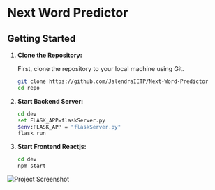 # Next Word Predictor

## Getting Started

1. **Clone the Repository:**

   First, clone the repository to your local machine using Git.

   ```sh
   git clone https://github.com/JalendraIITP/Next-Word-Predictor
   cd repo
2. **Start Backend Server:**
   ```sh
   cd dev
   set FLASK_APP=flaskServer.py
   $env:FLASK_APP = "flaskServer.py"
   flask run
3. **Start Frontend Reactjs:**
   ```sh
   cd dev
   npm start
![Project Screenshot](https://github.com/JalendraIITP/Next-Word-Predictor/blob/master/Next_Word_Predictor.jpg)
